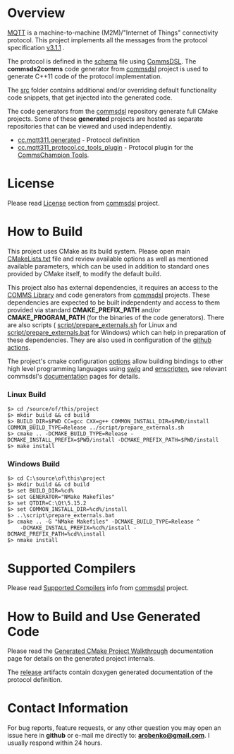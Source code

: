 # Overview
[MQTT](http://mqtt.org/) is a machine-to-machine (M2M)/"Internet of Things" 
connectivity protocol. This project implements all the messages from 
the protocol specification [v3.1.1](http://docs.oasis-open.org/mqtt/mqtt/v3.1.1/os/mqtt-v3.1.1-os.pdf) .

The protocol is defined in the [schema](dsl/schema.xml)
file using [CommsDSL](https://github.com/commschamp/CommsDSL-Specification).
The **commsds2comms** code generator from [commsdsl](https://github.com/commschamp/commsdsl)
project is used to generate C++11 code of the protocol implementation.

The [src](src) folder contains additional and/or overriding default functionality 
code snippets, that get injected into the generated code.

The code generators from the [commsdsl](https://github.com/commschamp/commsdsl)
repository generate full CMake projects.
Some of these **generated** projects are hosted as separate
repositories that can be viewed and used independently.

- [cc.mqtt311.generated](https://github.com/commschamp/cc.mqtt311.generated) - Protocol 
    definition 
- [cc.mqtt311_protocol.cc_tools_plugin](https://github.com/commschamp/cc.mqtt311_protocol.cc_tools_plugin) -
    Protocol plugin for the [CommsChampion Tools](https://github.com/commschamp/cc_tools_qt).

# License
Please read [License](https://github.com/commschamp/commsdsl#license)
section from [commsdsl](https://github.com/commschamp/commsdsl) project.

# How to Build
This project uses CMake as its build system. Please open main
[CMakeLists.txt](CMakeLists.txt) file and review available options as well as
mentioned available parameters, which can be used in addition to standard 
ones provided by CMake itself, to modify the default build. 

This project also has external dependencies, it requires an access to
the [COMMS Library](https://github.com/commschamp/comms) and
code generators from [commsdsl](https://github.com/commschamp/commsdsl) projects.
These dependencies are expected to be built independenty and access to them provided
via standard **CMAKE_PREFIX_PATH** and/or **CMAKE_PROGRAM_PATH** (for the binaries of
the code generators). There are also scripts (
[script/prepare_externals.sh](script/prepare_externals.sh) for Linux and
[script/prepare_externals.bat](script/prepare_externals.bat) for Windows)
which can help in preparation of these dependencies. They are also used
in configuration of the [github actions](.github/workflows/actions_build.yml).

The project's cmake configuration [options](CMakeLists.txt) allow building
bindings to other high level programming languages using [swig](https://www.swig.org/)
and [emscripten](https://emscripten.org/), see relevant commsdsl's
[documentation](https://github.com/commschamp/commsdsl/tree/master/doc) pages for details.

### Linux Build
```
$> cd /source/of/this/project
$> mkdir build && cd build
$> BUILD_DIR=$PWD CC=gcc CXX=g++ COMMON_INSTALL_DIR=$PWD/install COMMON_BUILD_TYPE=Release ../script/prepare_externals.sh
$> cmake .. -DCMAKE_BUILD_TYPE=Release -DCMAKE_INSTALL_PREFIX=$PWD/install -DCMAKE_PREFIX_PATH=$PWD/install
$> make install
```

### Windows Build
```
$> cd C:\source\of\this\project
$> mkdir build && cd build
$> set BUILD_DIR=%cd%
$> set GENERATOR="NMake Makefiles"
$> set QTDIR=C:\Qt\5.15.2
$> set COMMON_INSTALL_DIR=%cd%/install
$> ..\script\prepare_externals.bat
$> cmake .. -G "NMake Makefiles" -DCMAKE_BUILD_TYPE=Release ^
    -DCMAKE_INSTALL_PREFIX=%cd%/install -DCMAKE_PREFIX_PATH=%cd%\install 
$> nmake install
```

# Supported Compilers
Please read [Supported Compilers](https://github.com/commschamp/commsdsl#supported-compilers)
info from [commsdsl](https://github.com/commschamp/commsdsl) project.

# How to Build and Use Generated Code
Please read the
[Generated CMake Project Walkthrough](https://github.com/commschamp/commsdsl/blob/master/doc/GeneratedProjectWalkthrough.md)
documentation page for details on the generated project internals.

The [release](https://github.com/commschamp/cc.mqtt311.commsdsl/releases)
artifacts contain doxygen generated documentation of the protocol definition.

# Contact Information
For bug reports, feature requests, or any other question you may open an issue
here in **github** or e-mail me directly to: **arobenko@gmail.com**. I usually
respond within 24 hours.

